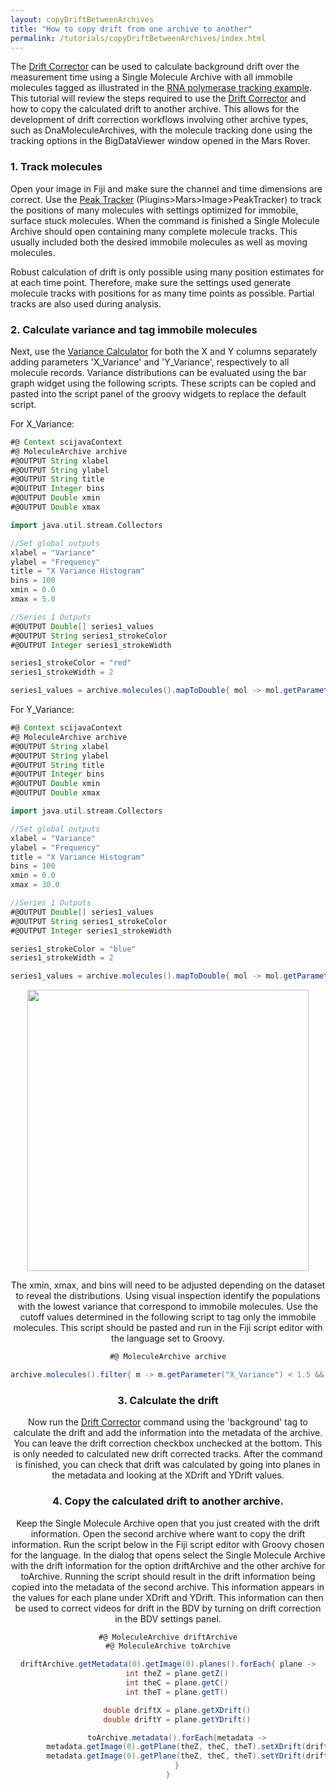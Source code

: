 ```yaml
---
layout: copyDriftBetweenArchives
title: "How to copy drift from one archive to another"
permalink: /tutorials/copyDriftBetweenArchives/index.html
---
```


The [Drift Corrector](../../docs/molecule/DriftCorrector/) can be used to calculate background drift over the measurement time using a Single Molecule Archive with all immobile molecules tagged as illustrated in the [RNA polymerase tracking example](../../examples/track-position-on-DNA/). This tutorial will review the steps required to use the [Drift Corrector](../../docs/molecule/DriftCorrector/) and how to copy the calculated drift to another archive. This allows for the development of drift correction workflows involving other archive types, such as DnaMoleculeArchives, with the molecule tracking done using the tracking options in the BigDataViewer window opened in the Mars Rover.

### 1. Track molecules
Open your image in Fiji and make sure the channel and time dimensions are correct. Use the [Peak Tracker](../../docs/image/PeakTracker) (Plugins>Mars>Image>PeakTracker) to track the positions of many molecules with settings optimized for immobile, surface stuck molecules. When the command is finished a Single Molecule Archive should open containing many complete molecule tracks. This usually included both the desired immobile molecules as well as moving molecules.

Robust calculation of drift is only possible using many position estimates for at each time point. Therefore, make sure the settings used generate molecule tracks with positions for as many time points as possible. Partial tracks are also used during analysis.

### 2. Calculate variance and tag immobile molecules
Next, use the [Variance Calculator](../../tutorials/workingwithmars/calculate-var/) for both the X and Y columns separately adding parameters 'X_Variance' and 'Y_Variance', respectively to all molecule records. Variance distributions can be evaluated using the bar graph widget using the following scripts. These scripts can be copied and pasted into the script panel of the groovy widgets to replace the default script.

For X_Variance:
```groovy
#@ Context scijavaContext
#@ MoleculeArchive archive
#@OUTPUT String xlabel
#@OUTPUT String ylabel
#@OUTPUT String title
#@OUTPUT Integer bins
#@OUTPUT Double xmin
#@OUTPUT Double xmax

import java.util.stream.Collectors

//Set global outputs
xlabel = "Variance"
ylabel = "Frequency"
title = "X Variance Histogram"
bins = 100
xmin = 0.0
xmax = 5.0

//Series 1 Outputs
#@OUTPUT Double[] series1_values
#@OUTPUT String series1_strokeColor
#@OUTPUT Integer series1_strokeWidth

series1_strokeColor = "red"
series1_strokeWidth = 2

series1_values = archive.molecules().mapToDouble{ mol -> mol.getParameter("X_Variance")}.toArray()
```
For Y_Variance:
```groovy
#@ Context scijavaContext
#@ MoleculeArchive archive
#@OUTPUT String xlabel
#@OUTPUT String ylabel
#@OUTPUT String title
#@OUTPUT Integer bins
#@OUTPUT Double xmin
#@OUTPUT Double xmax

import java.util.stream.Collectors

//Set global outputs
xlabel = "Variance"
ylabel = "Frequency"
title = "X Variance Histogram"
bins = 100
xmin = 0.0
xmax = 30.0

//Series 1 Outputs
#@OUTPUT Double[] series1_values
#@OUTPUT String series1_strokeColor
#@OUTPUT Integer series1_strokeWidth

series1_strokeColor = "blue"
series1_strokeWidth = 2

series1_values = archive.molecules().mapToDouble{ mol -> mol.getParameter("Y_Variance")}.toArray()
```

<div style="text-align: center">
<img align='center' src='{{site.baseurl}}/tutorials/img/Variance_Archive_Widget_Distributions.png' width='450'>

The xmin, xmax, and bins will need to be adjusted depending on the dataset to reveal the distributions. Using visual inspection identify the populations with the lowest variance that correspond to immobile molecules. Use the cutoff values determined in the following script to tag only the immobile molecules. This script should be pasted and run in the Fiji script editor with the language set to Groovy.

```groovy
#@ MoleculeArchive archive

archive.molecules().filter{ m -> m.getParameter("X_Variance") < 1.5 && m.getParameter("Y_Variance") < 12.5 }.forEach{ m -> m.addTag("background") }
```

### 3. Calculate the drift
Now run the [Drift Corrector](https://duderstadt-lab.github.io/mars-docs/docs/molecule/DriftCorrector/) command using the 'background' tag to calculate the drift and add the information into the metadata of the archive. You can leave the drift correction checkbox unchecked at the bottom. This is only needed to calculated new drift corrected tracks. After the command is finished, you can check that drift was calculated by going into planes in the metadata and looking at the XDrift and YDrift values.

### 4. Copy the calculated drift to another archive.
Keep the Single Molecule Archive open that you just created with the drift information. Open the second archive where want to copy the drift information. Run the script below in the Fiji script editor with Groovy chosen for the language. In the dialog that opens select the Single Molecule Archive with the drift information for the option driftArchive and the other archive for toArchive. Running the script should result in the drift information being copied into the metadata of the second archive. This information appears in the values for each plane under XDrift and YDrift. This information can then be used to correct videos for drift in the BDV by turning on drift correction in the BDV settings panel.

```groovy
#@ MoleculeArchive driftArchive
#@ MoleculeArchive toArchive

driftArchive.getMetadata(0).getImage(0).planes().forEach{ plane ->
	int theZ = plane.getZ()
	int theC = plane.getC()
	int theT = plane.getT()

	double driftX = plane.getXDrift()
	double driftY = plane.getYDrift()

	toArchive.metadata().forEach{metadata ->
		metadata.getImage(0).getPlane(theZ, theC, theT).setXDrift(driftX)
		metadata.getImage(0).getPlane(theZ, theC, theT).setYDrift(driftY)
	}
}
```
